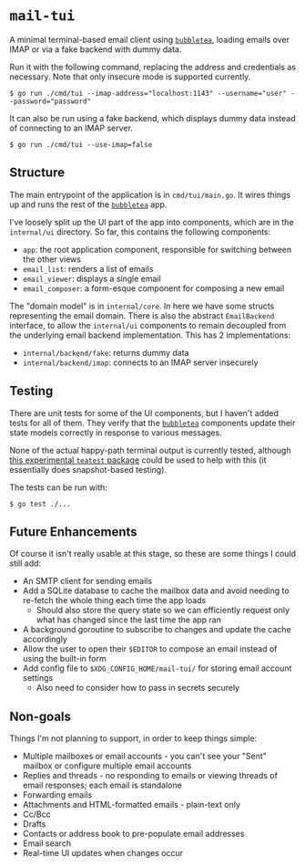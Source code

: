 # `mail-tui`

A minimal terminal-based email client using [`bubbletea`](https://github.com/charmbracelet/bubbletea), loading emails over IMAP or via a fake backend with dummy data.

Run it with the following command, replacing the address and credentials as necessary.
Note that only insecure mode is supported currently.

```
$ go run ./cmd/tui --imap-address="localhost:1143" --username="user" --password="password"
```

It can also be run using a fake backend, which displays dummy data instead of connecting to an IMAP server.

```
$ go run ./cmd/tui --use-imap=false
```

## Structure

The main entrypoint of the application is in `cmd/tui/main.go`.
It wires things up and runs the rest of the [`bubbletea`](https://github.com/charmbracelet/bubbletea) app.

I've loosely split up the UI part of the app into components, which are in the `internal/ui` directory.
So far, this contains the following components:
- `app`: the root application component, responsible for switching between the other views
- `email_list`: renders a list of emails
- `email_viewer`: displays a single email
- `email_composer`: a form-esque component for composing a new email

The "domain model" is in `internal/core`.
In here we have some structs representing the email domain.
There is also the abstract `EmailBackend` interface, to allow the `internal/ui` components to remain decoupled from the underlying email backend implementation.
This has 2 implementations:
- `internal/backend/fake`: returns dummy data
- `internal/backend/imap`: connects to an IMAP server insecurely

## Testing

There are unit tests for some of the UI components, but I haven't added tests for all of them.
They verify that the [`bubbletea`](https://github.com/charmbracelet/bubbletea) components update their state models correctly in response to various messages.

None of the actual happy-path terminal output is currently tested, although [this experimental `teatest` package](https://github.com/charmbracelet/x/tree/main/exp/teatest/v2) could be used to help with this (it essentially does snapshot-based testing).

The tests can be run with:

```
$ go test ./...
```

## Future Enhancements

Of course it isn't really usable at this stage, so these are some things I could still add:

- An SMTP client for sending emails
- Add a SQLite database to cache the mailbox data and avoid needing to re-fetch the whole thing each time the app loads
  - Should also store the query state so we can efficiently request only what has changed since the last time the app ran
- A background goroutine to subscribe to changes and update the cache accordingly
- Allow the user to open their `$EDITOR` to compose an email instead of using the built-in form
- Add config file to `$XDG_CONFIG_HOME/mail-tui/` for storing email account settings
  - Also need to consider how to pass in secrets securely

## Non-goals

Things I'm not planning to support, in order to keep things simple:

- Multiple mailboxes or email accounts - you can't see your "Sent" mailbox or configure multiple email accounts
- Replies and threads - no responding to emails or viewing threads of email responses; each email is standalone
- Forwarding emails
- Attachments and HTML-formatted emails - plain-text only
- Cc/Bcc
- Drafts
- Contacts or address book to pre-populate email addresses
- Email search
- Real-time UI updates when changes occur
